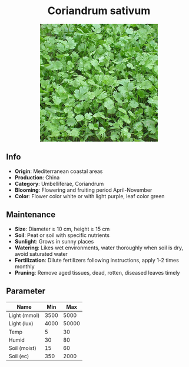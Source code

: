<h1 align='center'>Coriandrum sativum</h1>
<p align="center">
    <img 
        align='center'
        width='320'
        src="../images/coriandrum sativum.png" 
        alt='Coriandrum sativum' />
</p>

## Info

 - **Origin**: Mediterranean coastal areas
 - **Production**: China
 - **Category**: Umbelliferae, Coriandrum
 - **Blooming**: Flowering and fruiting period April-November
 - **Color**: Flower color white or with light purple, leaf color green

## Maintenance

 - **Size**: Diameter ≥ 10 cm, height ≥ 15 cm
 - **Soil**: Peat or soil with specific nutrients
 - **Sunlight**: Grows in sunny places
 - **Watering**: Likes wet environments, water thoroughly when soil is dry, avoid saturated water
 - **Fertilization**: Dilute fertilizers following instructions, apply 1-2 times monthly
 - **Pruning**: Remove aged tissues, dead, rotten, diseased leaves timely

## Parameter

| Name         | Min  | Max   |
|--------------|------|-------|
| Light (mmol) | 3500 | 5000  |
| Light (lux)  | 4000 | 50000 |
| Temp         | 5    | 30    |
| Humid        | 30   | 80    |
| Soil (moist) | 15   | 60    |
| Soil (ec)    | 350  | 2000  |